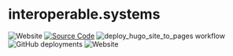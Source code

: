# interoperable.systems

![Website](https://img.shields.io/website?url=https%3A%2F%2Finteroperable.systems)
[![Source Code](https://img.shields.io/badge/source-GitHub-blue.svg?style=flat)](https://github.com/interoperable/interoperable.systems)
![deploy_hugo_site_to_pages workflow](https://github.com/interoperable/interoperable.systems/actions/workflows/deploy_hugo_site_to_pages.yml/badge.svg?label=build&style=flat-square&branch=main)
![GitHub deployments](https://img.shields.io/github/deployments/interoperable/interoperable.systems/github-pages)
![Website](https://img.shields.io/website?url=https%3A%2F%2Finteroperable.systems)
